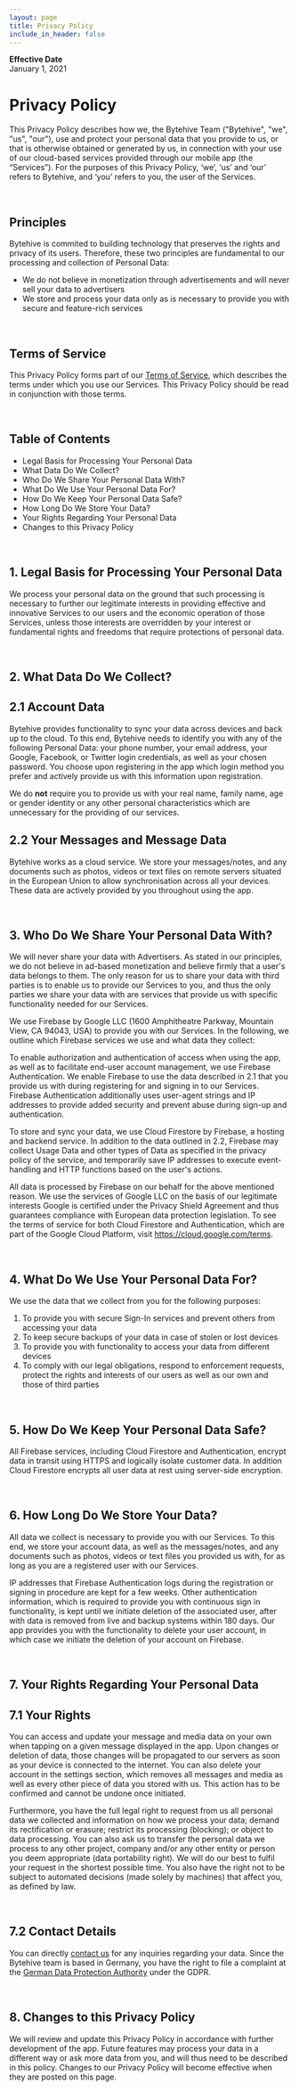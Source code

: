 ```yaml
---
layout: page
title: Privacy Policy
include_in_header: false
---
```


**Effective Date**  
January 1, 2021

# Privacy Policy

This Privacy Policy describes how we, the Bytehive Team ("Bytehive", "we", "us", "our"), use and protect your personal data that you provide to us, or that is otherwise obtained or generated by us, in connection with your use of our cloud-based services provided through our mobile app (the “Services”). For the purposes of this Privacy Policy, ‘we’, ‘us’ and ‘our’ refers to Bytehive, and ‘you’ refers to you, the user of the Services.


<br>

## Principles

Bytehive is commited to building technology that preserves the rights and privacy of its users. Therefore, these two principles are fundamental to our processing and collection of Personal Data:

* We do not believe in monetization through advertisements and will never sell your data to advertisers
* We store and process your data only as is necessary to provide you with secure and feature-rich services


<br>

## Terms of Service

This Privacy Policy forms part of our [Terms of Service](https://bytehive.io/tos), which describes the terms under which you use our Services. This Privacy Policy should be read in conjunction with those terms.


<br>

## Table of Contents

* Legal Basis for Processing Your Personal Data
* What Data Do We Collect?
* Who Do We Share Your Personal Data With?
* What Do We Use Your Personal Data For?
* How Do We Keep Your Personal Data Safe?
* How Long Do We Store Your Data?
* Your Rights Regarding Your Personal Data
* Changes to this Privacy Policy


<br>

## 1. Legal Basis for Processing Your Personal Data

We process your personal data on the ground that such processing is necessary to further our legitimate interests in providing effective and innovative Services to our users and the economic operation of those Services, unless those interests are overridden by your interest or fundamental rights and freedoms that require protections of personal data.


<br>

## 2. What Data Do We Collect? 

## 2.1 Account Data

Bytehive provides functionality to sync your data across devices and back up to the cloud. To this end, Bytehive needs to identify you with any of the following Personal Data: your phone number, your email address, your Google, Facebook, or Twitter login credentials, as well as your chosen password. You choose upon registering in the app which login method you prefer and actively provide us with this information upon registration. 

We do __not__ require you to provide us with your real name, family name, age or gender identity or any other personal characteristics which are unnecessary for the providing of our services.

## 2.2 Your Messages and Message Data

Bytehive works as a cloud service. We store your messages/notes, and any documents such as photos, videos or text files on remote servers situated in the European Union to allow synchronisation across all your devices. These data are actively provided by you throughout using the app.


<br>

## 3. Who Do We Share Your Personal Data With?

We will never share your data with Advertisers. As stated in our principles, we do not believe in ad-based monetization and believe firmly that a user's data belongs to them. The only reason for us to share your data with third parties is to enable us to provide our Services to you, and thus the only parties we share your data with are services that provide us with specific functionality needed for our Services.

We use Firebase by Google LLC (1600 Amphitheatre Parkway, Mountain View, CA 94043, USA) to provide you with our Services. In the following, we outline which Firebase services we use and what data they collect:

To enable authorization and authentication of access when using the app, as well as to facilitate end-user account management, we use Firebase Authentication. We enable Firebase to use the data described in 2.1 that you provide us with during registering for and signing in to our Services. Firebase Authentication additionally uses user-agent strings and IP addresses to provide added security and prevent abuse during sign-up and authentication.

To store and sync your data, we use Cloud Firestore by Firebase, a hosting and backend service. In addition to the data outlined in 2.2, Firebase may collect Usage Data and other types of Data as specified in the privacy policy of the service, and temporarily save IP addresses to execute event-handling and HTTP functions based on the user's actions. 

All data is processed by Firebase on our behalf for the above mentioned reason. We use the services of Google LLC on the basis of our legitimate interests Google is certified under the Privacy Shield Agreement and thus guarantees compliance with European data protection legislation. To see the terms of service for both Cloud Firestore and Authentication, which are part of the Google Cloud Platform, visit https://cloud.google.com/terms.


<br>

## 4. What Do We Use Your Personal Data For?

We use the data that we collect from you for the following purposes:

1. To provide you with secure Sign-In services and prevent others from accessing your data
2. To keep secure backups of your data in case of stolen or lost devices
3. To provide you with functionality to access your data from different devices
4. To  comply with our legal obligations, respond to enforcement requests, protect the rights and interests of our users as well as our own and those of third parties


<br>

## 5. How Do We Keep Your Personal Data Safe?

All Firebase services, including Cloud Firestore and Authentication, encrypt data in transit using HTTPS and logically isolate customer data. In addition Cloud Firestore encrypts all user data at rest using server-side encryption.


<br>

## 6. How Long Do We Store Your Data?

All data we collect is necessary to provide you with our Services. To this end, we store your account data, as well as the messages/notes, and any documents such as photos, videos or text files you provided us with, for as long as you are a registered user with our Services.

IP addresses that Firebase Authentication logs during the registration or signing in procedure are kept for a few weeks. Other authentication information, which is required to provide you with continuous sign in functionality, is kept until we initiate deletion of the associated user, after with data is removed from live and backup systems within 180 days. Our app provides you with the functionality to delete your user account, in which case we initiate the deletion of your account on Firebase. 


<br>

## 7. Your Rights Regarding Your Personal Data

## 7.1 Your Rights

You can access and update your message and media data on your own when tapping on a given message displayed in the app. Upon changes or deletion of data, those changes will be propagated to our servers as soon as your device is connected to the internet. You can also delete your account in the settings section, which removes all messages and media as well as every other piece of data you stored with us. This action has to be confirmed and cannot be undone once initiated.

Furthermore, you have the full legal right to request from us all personal data we collected and information on how we process your data; demand its rectification or erasure; restrict its processing (blocking); or object to data processing. You can also ask us to transfer the personal data we process to any other project, company and/or any other entity or person you deem appropriate (data portability right). We will do our best to fulfil your request in the shortest possible time. You also have the right not to be subject to automated decisions (made solely by machines) that affect you, as defined by law.


<br>

## 7.2 Contact Details

You can directly [contact us](mailto:bytehive.io@gmail.com) for any inquiries regarding your data. Since the Bytehive team is based in Germany, you have the right to file a complaint at the [German Data Protection Authority](https://www.bfdi.bund.de/EN/Service/Contact/contact_node.html) under the GDPR.


<br>

## 8. Changes to this Privacy Policy

We will review and update this Privacy Policy in accordance with further development of the app. Future features may process your data in a different way or ask more data from you, and will thus need to be described in this policy. Changes to our Privacy Policy will become effective when they are posted on this page.